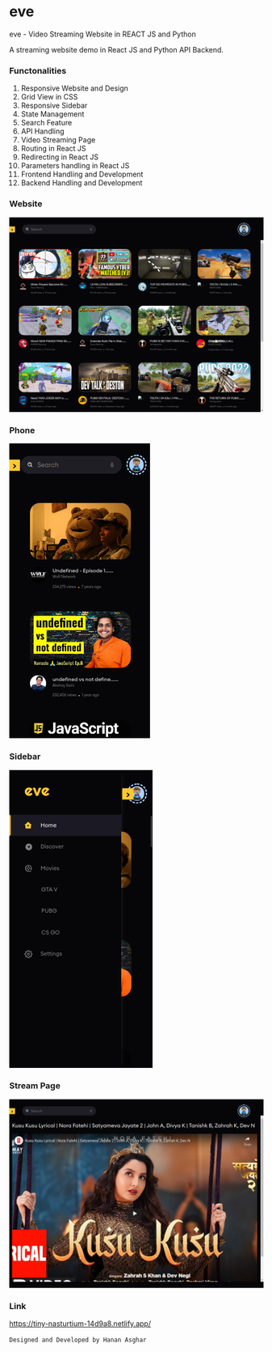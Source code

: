 # eve
eve - Video Streaming Website in REACT JS and Python

A streaming website demo in React JS and Python API Backend.
### Functonalities
1. Responsive Website and Design
2. Grid View in CSS
3. Responsive Sidebar
4. State Management
5. Search Feature
6. API Handling
7. Video Streaming Page
8. Routing in React JS
9. Redirecting in React JS
10. Parameters handling in React JS
11. Frontend Handling and Development
12. Backend Handling and Development

### Website
![](/website.png)

### Phone
![](/phone.png)


### Sidebar
![](/sidebar.png)

### Stream Page
![](/stream.png)

### Link
https://tiny-nasturtium-14d9a8.netlify.app/

```Designed and Developed by Hanan Asghar```
